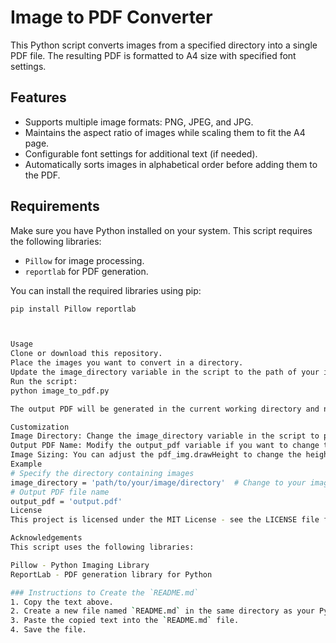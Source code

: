 # Image to PDF Converter

This Python script converts images from a specified directory into a single PDF file. The resulting PDF is formatted to A4 size with specified font settings.

## Features

- Supports multiple image formats: PNG, JPEG, and JPG.
- Maintains the aspect ratio of images while scaling them to fit the A4 page.
- Configurable font settings for additional text (if needed).
- Automatically sorts images in alphabetical order before adding them to the PDF.

## Requirements

Make sure you have Python installed on your system. This script requires the following libraries:

- `Pillow` for image processing.
- `reportlab` for PDF generation.

You can install the required libraries using pip:

```bash
pip install Pillow reportlab



Usage
Clone or download this repository.
Place the images you want to convert in a directory.
Update the image_directory variable in the script to the path of your image directory.
Run the script:
python image_to_pdf.py

The output PDF will be generated in the current working directory and named output.pdf.

Customization
Image Directory: Change the image_directory variable in the script to point to your folder containing images.
Output PDF Name: Modify the output_pdf variable if you want to change the name of the output PDF.
Image Sizing: You can adjust the pdf_img.drawHeight to change the height of the images in the PDF.
Example
# Specify the directory containing images
image_directory = 'path/to/your/image/directory'  # Change to your image folder
# Output PDF file name
output_pdf = 'output.pdf'
License
This project is licensed under the MIT License - see the LICENSE file for details.

Acknowledgements
This script uses the following libraries:

Pillow - Python Imaging Library
ReportLab - PDF generation library for Python

### Instructions to Create the `README.md`
1. Copy the text above.
2. Create a new file named `README.md` in the same directory as your Python script.
3. Paste the copied text into the `README.md` file.
4. Save the file.
